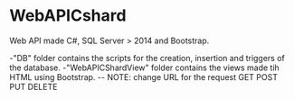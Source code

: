 # WebAPICshard
Web API made C#, SQL Server > 2014 and Bootstrap.

-"DB" folder contains the scripts for the creation, insertion and triggers of the database.
-"WebAPICShardView" folder contains the views made tih HTML using Bootstrap.
-- NOTE: change URL for the request GET POST PUT DELETE